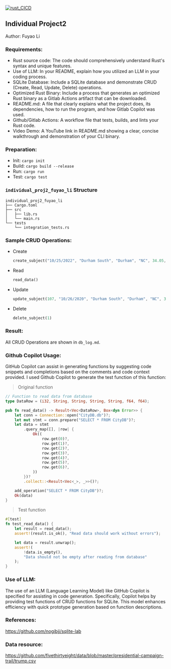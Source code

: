 [![rust_CICD](https://github.com/nogibjj/Individual_Proj2_Fuyao_Li/actions/workflows/cicd.yml/badge.svg)](https://github.com/nogibjj/Individual_Proj2_Fuyao_Li/actions/workflows/cicd.yml)
## Individual Project2

Author: Fuyao Li

### Requirements:
+ Rust source code: The code should comprehensively understand Rust's syntax and unique features.
+ Use of LLM: In your README, explain how you utilized an LLM in your coding process.
+ SQLite Database: Include a SQLite database and demonstrate CRUD (Create, Read, Update, Delete) operations.
+ Optimized Rust Binary: Include a process that generates an optimized Rust binary as a Gitlab Actions artifact that can be downloaded.
+ README.md: A file that clearly explains what the project does, its dependencies, how to run the program, and how Gitlab Copilot was used.
+ Github/Gitlab Actions: A workflow file that tests, builds, and lints your Rust code.
+ Video Demo: A YouTube link in README.md showing a clear, concise walkthrough and demonstration of your CLI binary.

### Preparation:
+ Init: `cargo init`
+ Build: `cargo build --release`
+ Run: `cargo run`
+ Test: `cargo test`

### `individual_proj2_fuyao_li` Structure  
```plaintext
individual_proj2_fuyao_li
├── Cargo.toml
├── src
│   ├── lib.rs
│   └── main.rs
└── tests
    └── integration_tests.rs
```

### Sample CRUD Operations:
+ Create
    ``` rust 
    create_subject("10/25/2022", "Durham South", "Durham", "NC", 34.05, -118.25)
    ```
+ Read
    ``` rust
    read_data()
    ```
+ Update
    ``` rust 
    update_subject(107, "10/26/2020", "Durham South", "Durham", "NC", 34.05, -118.25)
    ```
+ Delete
    ``` rust
    delete_subject(1)
    ```

### Result:
All CRUD Operations are shown in `db_log.md`.

### Github Copilot Usage:
GitHub Copilot can assist in generating functions by suggesting code snippets and completions based on the comments and code context provided. I used Github Copilot to generate the test function of this function:

> Original function
```rust
// Function to read data from database
type DataRow = (i32, String, String, String, String, f64, f64);

pub fn read_data() -> Result<Vec<DataRow>, Box<dyn Error>> {
    let conn = Connection::open("CityDB.db")?;
    let mut stmt = conn.prepare("SELECT * FROM CityDB")?;
    let data = stmt
        .query_map([], |row| {
            Ok((
                row.get(0)?,
                row.get(1)?,
                row.get(2)?,
                row.get(3)?,
                row.get(4)?,
                row.get(5)?,
                row.get(6)?,
            ))
        })?
        .collect::<Result<Vec<_>, _>>()?;

    add_operation("SELECT * FROM CityDB")?;
    Ok(data)
}
```

> Test function 
```rust
#[test]
fn test_read_data() {
    let result = read_data();
    assert!(result.is_ok(), "Read data should work without errors");

    let data = result.unwrap();
    assert!(
        !data.is_empty(),
        "Data should not be empty after reading from database"
    );
}
```

### Use of LLM:
The use of an LLM (Language Learning Model) like GitHub Copilot is specified for assisting in code generation. Specifically, Copilot helps by providing test functions of CRUD functions for SQLite. This model enhances efficiency with quick prototype generation based on function descriptions.

### References:
https://github.com/nogibjj/sqlite-lab
### Data resource:
https://github.com/fivethirtyeight/data/blob/master/presidential-campaign-trail/trump.csv
